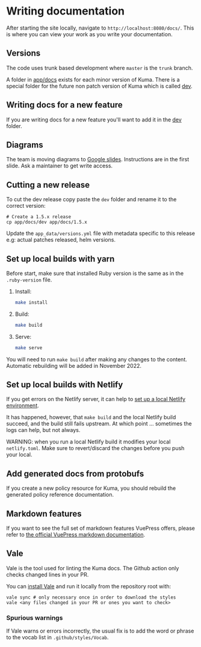 # Writing documentation

After starting the site locally, navigate to `http://localhost:8080/docs/`. This is where you can view your work 
as you write your documentation.

## Versions

The code uses trunk based development where `master` is the `trunk` branch.

A folder in [app/docs](app/docs) exists for each minor version of Kuma. 
There is a special folder for the future non patch version of Kuma which is called [dev](app/docs/dev).

## Writing docs for a new feature

If you are writing docs for a new feature you'll want to add it in the [dev](app/docs/dev) folder.

## Diagrams

The team is moving diagrams to [Google slides](https://docs.google.com/presentation/d/1qvIKeYfcuowrHW1hV9fk9mCptt3ywroPBUYFjMj9gkk/edit#slide=id.g13d0c1ffb72_0_67).
Instructions are in the first slide.
Ask a maintainer to get write access.

## Cutting a new release

To cut the dev release copy paste the `dev` folder and rename it to the correct version:

```shell
# Create a 1.5.x release
cp app/docs/dev app/docs/1.5.x
```

Update the `app_data/versions.yml` file with metadata specific to this release e.g: actual patches released, helm versions.

## Set up local builds with yarn

Before start, make sure that installed Ruby version is the same as in the `.ruby-version` file.

1.  Install:

    ```bash
    make install
    ```

1.  Build:

    ```bash
    make build
    ```

1.  Serve:

    ```bash
    make serve
    ```

You will need to run `make build` after making any changes to the content. Automatic rebuilding will be added in November 2022.

## Set up local builds with Netlify

If you get errors on the Netlify server, it can help to [set up a local Netlify environment](https://docs.netlify.com/cli/get-started/).

It has happened, however, that `make build` and the local Netlify build succeed, and the build still fails upstream. At which point … sometimes the logs can help, but not always.

WARNING: when you run a local Netlify build it modifies your local `netlify.toml`. Make sure to revert/discard the changes before you push your local.

## Add generated docs from protobufs

If you create a new policy resource for Kuma, you should rebuild the generated policy reference documentation.

## Markdown features
If you want to see the full set of markdown features VuePress offers, please refer to [the official VuePress
markdown documentation](https://vuepress.vuejs.org/guide/markdown.html).

## Vale

Vale is the tool used for linting the Kuma docs.
The Github action only checks changed lines in your PR.

You can [install Vale](https://vale.sh/docs/vale-cli/installation/)
and run it locally from the repository root with:

```shell
vale sync # only necessary once in order to download the styles
vale <any files changed in your PR or ones you want to check>
```

### Spurious warnings

If Vale warns or errors incorrectly,
the usual fix is to add the word or phrase
to the vocab list in `.github/styles/Vocab`.
